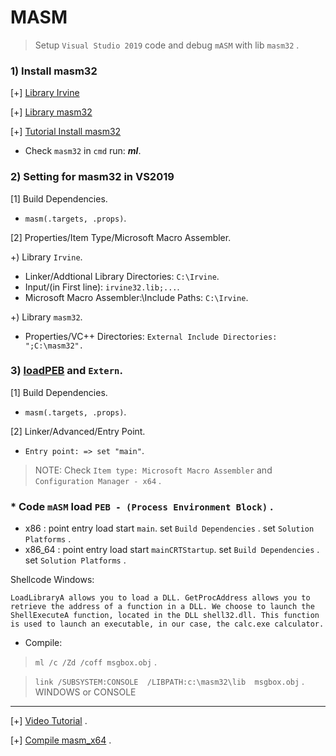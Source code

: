 # MASM
>Setup `Visual Studio 2019` code and debug `mASM` with lib `masm32` .

### 1) Install masm32

[+] [Library Irvine](https://asmirvine.com/)

[+] [Library masm32](https://www.masm32.com/download.htm)

[+] [Tutorial Install masm32](https://asmdude.wordpress.com/2019/02/15/how-to-install-masm32-on-windows-10/)

- Check `masm32` in `cmd` run: *__ml__*.

### 2) Setting for masm32 in VS2019

[1] Build Dependencies.
- `masm(.targets, .props)`.

[2] Properties/Item Type/Microsoft Macro Assembler.
  
+) Library `Irvine`.

- Linker/Addtional Library Directories: `C:\Irvine`.
- Input/(in First line): `irvine32.lib;...`.
- Microsoft Macro Assembler:\Include Paths: `C:\Irvine`.
   
+) Library `masm32`.
- Properties/VC++ Directories:
`External Include Directories: ";C:\masm32".`

### 3) [loadPEB](https://securitycafe.ro/2015/10/30/introduction-to-windows-shellcode-development-part1/) and `Extern`.

[1] Build Dependencies.
- `masm(.targets, .props)`.

[2] Linker/Advanced/Entry Point.
- `Entry point: => set "main"`.

>NOTE: Check `Item type: Microsoft Macro Assembler` and `Configuration Manager - x64` .

### * Code `mASM` load `PEB - (Process Environment Block)` .

* x86 : point entry load start `main`. set `Build Dependencies` . set `Solution Platforms` .
* x86_64 : point entry load start `mainCRTStartup`. set `Build Dependencies` . set `Solution Platforms` . 

Shellcode Windows:

```
LoadLibraryA allows you to load a DLL. GetProcAddress allows you to retrieve the address of a function in a DLL. We choose to launch the ShellExecuteA function, located in the DLL shell32.dll. This function is used to launch an executable, in our case, the calc.exe calculator.
```

- Compile: 
 
>`ml /c /Zd /coff msgbox.obj` .

>`link /SUBSYSTEM:CONSOLE  /LIBPATH:c:\masm32\lib  msgbox.obj` . WINDOWS or CONSOLE

-----------------------------------------------

[+] [Video Tutorial](https://www.youtube.com/watch?v=9e1ER2o83N0&list=PL2YJKKcudhJ0ar-IYMehPGRwbcUz8NZJj&index=19&t=11s) .

[+] [Compile masm_x64](https://web.archive.org/web/20140225144938/http://www.codegurus.be/codegurus/Programming/assembler&win64_en.htm) .






      

      
